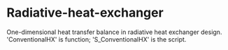 # Radiative-heat-exchanger
One-dimensional heat transfer balance in radiative heat exchanger design.
'ConventionalHX' is function; 'S_ConventionalHX' is the script.
